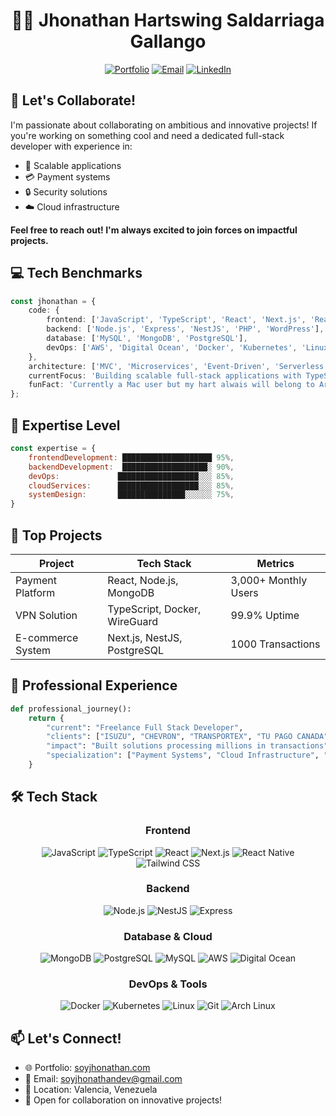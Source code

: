 <div align="center">

# 👨‍💻 Jhonathan Hartswing Saldarriaga Gallango

[![Portfolio](https://img.shields.io/badge/Portfolio-soyjhonathan.com-blue?style=flat-square&logo=google-chrome)](https://soyjhonathan.com)
[![Email](https://img.shields.io/badge/Email-soyjhonthandev%40gmail.com-red?style=flat-square&logo=gmail)](mailto:soyjhonathandev@gmail.com)
[![LinkedIn](https://img.shields.io/badge/LinkedIn-Connect-blue?style=flat-square&logo=linkedin)](https://www.linkedin.com/in/jhonathan-saldarriaga-1a9181202/)

</div>

## 🤝 Let's Collaborate!

I'm passionate about collaborating on ambitious and innovative projects! If you're working on something cool and need a dedicated full-stack developer with experience in:
- 🚀 Scalable applications
- 💳 Payment systems
- 🔒 Security solutions
- ☁️ Cloud infrastructure

**Feel free to reach out! I'm always excited to join forces on impactful projects.**

## 💻 Tech Benchmarks

```typescript
const jhonathan = {
    code: {
        frontend: ['JavaScript', 'TypeScript', 'React', 'Next.js', 'React Native', 'Tailwind CSS'],
        backend: ['Node.js', 'Express', 'NestJS', 'PHP', 'WordPress'],
        database: ['MySQL', 'MongoDB', 'PostgreSQL'],
        devOps: ['AWS', 'Digital Ocean', 'Docker', 'Kubernetes', 'Linux', 'Git'],
    },
    architecture: ['MVC', 'Microservices', 'Event-Driven', 'Serverless'],
    currentFocus: 'Building scalable full-stack applications with TypeScript and Cloud Infrastructure',
    funFact: 'Currently a Mac user but my hart alwais will belong to Arch Linux :('
};
```

## 🎯 Expertise Level

```javascript
const expertise = {
    frontendDevelopment: ████████████████████ 95%,
    backendDevelopment:  ███████████████████░ 90%,
    devOps:             ██████████████████░░░ 85%,
    cloudServices:      ██████████████████░░░ 85%,
    systemDesign:       ███████████████░░░░░░ 75%,
}
```

## 🚀 Top Projects

<div align="center">

| Project | Tech Stack | Metrics |
|---------|------------|---------|
| Payment Platform | React, Node.js, MongoDB | 3,000+ Monthly Users |
| VPN Solution | TypeScript, Docker, WireGuard | 99.9% Uptime |
| E-commerce System | Next.js, NestJS, PostgreSQL | 1000 Transactions |

</div>

## 💼 Professional Experience

```python
def professional_journey():
    return {
        "current": "Freelance Full Stack Developer",
        "clients": ["ISUZU", "CHEVRON", "TRANSPORTEX", "TU PAGO CANADA", "ENERGYSOLARVELA"],
        "impact": "Built solutions processing millions in transactions",
        "specialization": ["Payment Systems", "Cloud Infrastructure", "Business Tools"]
    }
```

## 🛠️ Tech Stack

<div align="center">

### Frontend
![JavaScript](https://img.shields.io/badge/JavaScript-323330?style=for-the-badge&logo=javascript&logoColor=F7DF1E)
![TypeScript](https://img.shields.io/badge/TypeScript-007ACC?style=for-the-badge&logo=typescript&logoColor=white)
![React](https://img.shields.io/badge/React-20232A?style=for-the-badge&logo=react&logoColor=61DAFB)
![Next.js](https://img.shields.io/badge/Next.js-000000?style=for-the-badge&logo=next.js&logoColor=white)
![React Native](https://img.shields.io/badge/React_Native-20232A?style=for-the-badge&logo=react&logoColor=61DAFB)
![Tailwind CSS](https://img.shields.io/badge/Tailwind_CSS-38B2AC?style=for-the-badge&logo=tailwind-css&logoColor=white)

### Backend
![Node.js](https://img.shields.io/badge/Node.js-339933?style=for-the-badge&logo=node.js&logoColor=white)
![NestJS](https://img.shields.io/badge/NestJS-E0234E?style=for-the-badge&logo=nestjs&logoColor=white)
![Express](https://img.shields.io/badge/Express-000000?style=for-the-badge&logo=express&logoColor=white)

### Database & Cloud
![MongoDB](https://img.shields.io/badge/MongoDB-47A248?style=for-the-badge&logo=mongodb&logoColor=white)
![PostgreSQL](https://img.shields.io/badge/PostgreSQL-316192?style=for-the-badge&logo=postgresql&logoColor=white)
![MySQL](https://img.shields.io/badge/MySQL-4479A1?style=for-the-badge&logo=mysql&logoColor=white)
![AWS](https://img.shields.io/badge/AWS-232F3E?style=for-the-badge&logo=amazon-aws&logoColor=white)
![Digital Ocean](https://img.shields.io/badge/Digital_Ocean-0080FF?style=for-the-badge&logo=digitalocean&logoColor=white)

### DevOps & Tools
![Docker](https://img.shields.io/badge/Docker-2496ED?style=for-the-badge&logo=docker&logoColor=white)
![Kubernetes](https://img.shields.io/badge/Kubernetes-326CE5?style=for-the-badge&logo=kubernetes&logoColor=white)
![Linux](https://img.shields.io/badge/Linux-FCC624?style=for-the-badge&logo=linux&logoColor=black)
![Git](https://img.shields.io/badge/Git-F05032?style=for-the-badge&logo=git&logoColor=white)
![Arch Linux](https://img.shields.io/badge/Arch_Linux-1793D1?style=for-the-badge&logo=arch-linux&logoColor=white)

</div>

## 📫 Let's Connect!

- 🌐 Portfolio: [soyjhonathan.com](https://soyjhonathan.com)
- 📧 Email: [soyjhonathandev@gmail.com](mailto:soyjhonathandev@gmail.com)
- 📍 Location: Valencia, Venezuela
- 💼 Open for collaboration on innovative projects!
